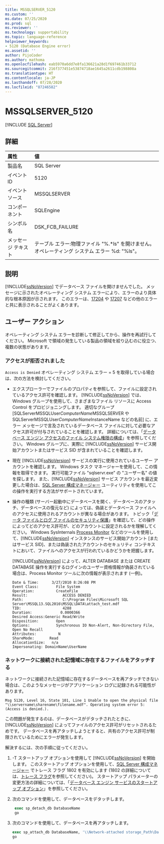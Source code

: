 ```yaml
---
title: MSSQLSERVER_5120
ms.custom: ''
ms.date: 07/25/2020
ms.prod: sql
ms.reviewer: ''
ms.technology: supportability
ms.topic: language-reference
helpviewer_keywords:
- 5120 (Database Engine error)
ms.assetid: ''
author: PijoCoder
ms.author: mathoma
ms.openlocfilehash: eab5970a6dd7e8fa136621a28d1f697461b33712
ms.sourcegitcommit: 216f377451e53874718ae1645a2611cdb198808a
ms.translationtype: HT
ms.contentlocale: ja-JP
ms.lasthandoff: 07/28/2020
ms.locfileid: "87246582"
---
```

# <a name="mssqlserver_5120"></a>MSSQLSERVER_5120
 [!INCLUDE [SQL Server](../../includes/applies-to-version/sqlserver.md)]
  
## <a name="details"></a>詳細  
  
| 属性 | 値 |  
| :-------- | :---- |  
|製品名|SQL Server|  
|イベント ID|5120|  
|イベント ソース|MSSQLSERVER|  
|コンポーネント|SQLEngine|  
|シンボル名|DSK_FCB_FAILURE|  
|メッセージ テキスト|テーブル エラー:物理ファイル "%.*ls" を開けません。 オペレーティング システム エラー %d: "%ls"。|  
  
## <a name="explanation"></a>説明  
[!INCLUDE[ssNoVersion](../../includes/ssnoversion-md.md)] でデータベース ファイルを開けませんでした。  メッセージに示されたオペレーティング システム エラーにより、エラーのより具体的な根本原因が示されます。 このエラーは、[17204](mssqlserver-17204-database-engine-error.md) や [17207](mssqlserver-17207-database-engine-error.md) などの他のエラーと共に表示されることがよくあります。
  
## <a name="user-action"></a>ユーザー アクション  
  
  オペレーティング システム エラーを診断して修正してから、操作を再試行してください。 Microsoft で領域の発生している製品の領域を絞り込むのに役立つ、複数の状態があります。 
  
### <a name="access-is-denied"></a>アクセスが拒否されました 
`Access is Denied` オペレーティング システム エラー = 5 を取得している場合は、次の方法を検討してください。
   -  エクスプローラーでファイルのプロパティを参照して、ファイルに設定されているアクセス許可を確認します。 [!INCLUDE[ssNoVersion](../../includes/ssnoversion-md.md)] では、Windows グループを使用して、さまざまなファイル リソースに Access Control をプロビジョニングします。 適切なグループ [SQLServerMSSQLUser$ComputerName$MSSQLSERVER や SQLServerMSSQLUser$ComputerName$InstanceName などの名前] に、エラー メッセージで言及されているデータベース ファイルに対して必要なアクセス許可が付与されていることを確認します。 詳細については、「[データベース エンジン アクセスのファイル システム権限の構成](/previous-versions/sql/2014/database-engine/configure-windows/configure-file-system-permissions-for-database-engine-access?view=sql-server-2014)」を参照してください。 Windows グループに、実際に [!INCLUDE[ssNoVersion](../../includes/ssnoversion-md.md)] サービス開始アカウントまたはサービス SID が含まれていることを確認します。
   -  現在 [!INCLUDE[ssNoVersion](../../includes/ssnoversion-md.md)] サービスの実行に使用されているユーザー アカウントを確認します。 Windows タスク マネージャーを使用して、この情報を取得できます。 実行可能ファイル "sqlservr.exe" の "ユーザー名" の値を探します。 また、[!INCLUDE[ssNoVersion](../../includes/ssnoversion-md.md)] サービス アカウントを最近変更した場合は、[SQL Server 構成マネージャー](../sql-server-configuration-manager.md) ユーティリティを使用してこの操作を実行する方法がサポートされています。 
   -  操作の種類 (サーバー起動中にデータベースを開く、データベースのアタッチ、データベースの復元など) によっては、偽装とデータベース ファイルへのアクセスに使用されるアカウントが異なる場合があります。 トピック「[データ ファイルとログ ファイルのセキュリティ保護](https://docs.microsoft.com/previous-versions/sql/sql-server-2008-r2/ms189128(v=sql.105)?redirectedfrom=MSDN)」を確認して、どの操作によってどのアクセス許可が、どのアカウントに設定されるかを理解してください。 Windows SysInternals [Process Monitor](https://docs.microsoft.com/sysinternals/downloads/procmon) などのツールを使用して、[!INCLUDE[ssNoVersion](../../includes/ssnoversion-md.md)] インスタンスのサービス開始アカウント [またはサービス SID]、または偽装されたアカウントのセキュリティ コンテキストにおいて、ファイルへのアクセスが行われているかどうかを把握します。

      [!INCLUDE[ssNoVersion](../../includes/ssnoversion-md.md)] によって、ALTER DATABASE または CREATE DATABASE 操作を実行するログインのユーザー資格情報が偽装されている場合は、Process Monitor ツールに次の情報が表示されます (一例)。
      
        ```
        Date & Time:      3/27/2010 8:26:08 PM
        Event Class:        File System
        Operation:          CreateFile
        Result:                ACCESS DENIED
        Path:                  C:\Program Files\Microsoft SQL Server\MSSQL13.SQL2016\MSSQL\DATA\attach_test.mdf
        TID:                   4288
        Duration:             0.0000366
        Desired Access:Generic Read/Write
        Disposition:        Open
        Options:            Synchronous IO Non-Alert, Non-Directory File, Open No Recall
        Attributes:          N
        ShareMode:       Read
        AllocationSize:   n/a
        Impersonating: DomainName\UserName
        ```
  
  
### <a name="attaching-files-that-reside-on-a-network-attached-storage"></a>ネットワークに接続された記憶域に存在するファイルをアタッチする  
ネットワークに接続された記憶域に存在するデータベースを再アタッチできない場合は、このようなメッセージがアプリケーション ログに記録される可能性があります。

`Msg 5120, Level 16, State 101, Line 1 Unable to open the physical file "\\servername\sharename\filename.mdf". Operating system error 5: (Access is denied.).`

この問題が発生するのは、データベースがデタッチされたときに、[!INCLUDE[ssNoVersion](../../includes/ssnoversion-md.md)] によってファイルのアクセス許可がリセットされるためです。 データベースを再アタッチしようとすると、共有のアクセス許可が制限されているためにエラーが発生します。

解決するには、次の手順に従ってください。
1. -T スタートアップ オプションを使用して [!INCLUDE[ssNoVersion](../../includes/ssnoversion-md.md)] を開始します。 このスタートアップ オプションを使用して、[SQL Server 構成マネージャー](../sql-server-configuration-manager.md) でトレース フラグ 1802 を有効にします (1802 の詳細については、[トレース フラグ](../../t-sql/database-console-commands/dbcc-traceon-transact-sql.md)を参照してください)。 スタートアップ パラメーターの変更方法の詳細については、「[データベース エンジン サービスのスタートアップ オプション](../../database-engine/configure-windows/database-engine-service-startup-options.md)」を参照してください。

2. 次のコマンドを使用して、データベースをデタッチします。
   ```sql
    exec sp_detach_db DatabaseName
    go 
   ```

3. 次のコマンドを使用して、データベースを再アタッチします。
   ```sql
   exec sp_attach_db DatabaseName, '\\Network-attached storage_Path\DatabaseMDFFile.mdf', '\\Network-attached storage_Path\DatabaseLDFFile.ldf'
   go
   ```
 
